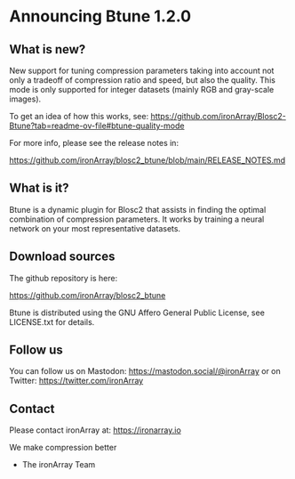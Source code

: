 # Announcing Btune 1.2.0

## What is new?

New support for tuning compression parameters taking into account not only
a tradeoff of compression ratio and speed, but also the quality.
This mode is only supported for integer datasets (mainly RGB and gray-scale
images).

To get an idea of how this works, see:
https://github.com/ironArray/Blosc2-Btune?tab=readme-ov-file#btune-quality-mode

For more info, please see the release notes in:

https://github.com/ironArray/blosc2_btune/blob/main/RELEASE_NOTES.md


## What is it?

Btune is a dynamic plugin for Blosc2 that assists in finding the optimal combination of compression parameters. It works by training a neural network on your most representative datasets.


## Download sources

The github repository is here:

https://github.com/ironArray/blosc2_btune

Btune is distributed using the GNU Affero General Public License,
see LICENSE.txt for details.


## Follow us

You can follow us on Mastodon: https://mastodon.social/@ironArray
or on Twitter: https://twitter.com/ironArray


## Contact

Please contact ironArray at: https://ironarray.io


We make compression better
- The ironArray Team
